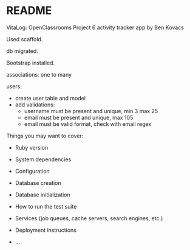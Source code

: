 # README

VitaLog: OpenClassrooms Project 6 activity tracker app by Ben Kovacs


Used scaffold. 

db migrated.

Bootstrap installed.

associations: one to many

users:

- create user table and model
- add validations:
    * username must be present and unique, min 3 max 25
    * email must be present and unique, max 105
    * email must be valid format, check with email regex

Things you may want to cover:

* Ruby version

* System dependencies

* Configuration

* Database creation

* Database initialization

* How to run the test suite

* Services (job queues, cache servers, search engines, etc.)

* Deployment instructions

* ...
